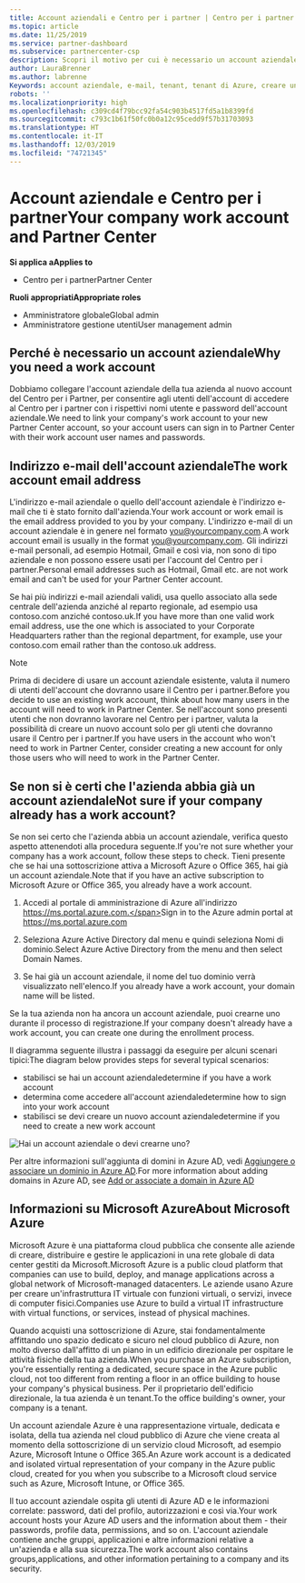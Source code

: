 ```yaml
---
title: Account aziendali e Centro per i partner | Centro per i partner
ms.topic: article
ms.date: 11/25/2019
ms.service: partner-dashboard
ms.subservice: partnercenter-csp
description: Scopri il motivo per cui è necessario un account aziendale per creare un account del Centro per i partner e se disponi già di un account aziendale.
author: LauraBrenner
ms.author: labrenne
Keywords: account aziendale, e-mail, tenant, tenant di Azure, creare un account, nome di dominio
robots: ''
ms.localizationpriority: high
ms.openlocfilehash: c309cd4f79bcc92fa54c903b4517fd5a1b8399fd
ms.sourcegitcommit: c793c1b61f50fc0b0a12c95cedd9f57b31703093
ms.translationtype: HT
ms.contentlocale: it-IT
ms.lasthandoff: 12/03/2019
ms.locfileid: "74721345"
---
```

# <a name="your-company-work-account-and-partner-center"></a><span data-ttu-id="8e985-104">Account aziendale e Centro per i partner</span><span class="sxs-lookup"><span data-stu-id="8e985-104">Your company work account and Partner Center</span></span>  

<span data-ttu-id="8e985-105">**Si applica a**</span><span class="sxs-lookup"><span data-stu-id="8e985-105">**Applies to**</span></span>

-  <span data-ttu-id="8e985-106">Centro per i partner</span><span class="sxs-lookup"><span data-stu-id="8e985-106">Partner Center</span></span>

<span data-ttu-id="8e985-107">**Ruoli appropriati**</span><span class="sxs-lookup"><span data-stu-id="8e985-107">**Appropriate roles**</span></span>

- <span data-ttu-id="8e985-108">Amministratore globale</span><span class="sxs-lookup"><span data-stu-id="8e985-108">Global admin</span></span>
- <span data-ttu-id="8e985-109">Amministratore gestione utenti</span><span class="sxs-lookup"><span data-stu-id="8e985-109">User management admin</span></span>

## <a name="why-you-need-a-work-account"></a><span data-ttu-id="8e985-110">Perché è necessario un account aziendale</span><span class="sxs-lookup"><span data-stu-id="8e985-110">Why you need a work account</span></span>

<span data-ttu-id="8e985-111">Dobbiamo collegare l'account aziendale della tua azienda al nuovo account del Centro per i Partner, per consentire agli utenti dell'account di accedere al Centro per i partner con i rispettivi nomi utente e password dell'account aziendale.</span><span class="sxs-lookup"><span data-stu-id="8e985-111">We need to link your company's work account to your new Partner Center account, so your account users can sign in to Partner Center with their work account user names and passwords.</span></span>

## <a name="the-work-account-email-address"></a><span data-ttu-id="8e985-112">Indirizzo e-mail dell'account aziendale</span><span class="sxs-lookup"><span data-stu-id="8e985-112">The work account email address</span></span>

<span data-ttu-id="8e985-113">L'indirizzo e-mail aziendale o quello dell'account aziendale è l'indirizzo e-mail che ti è stato fornito dall'azienda.</span><span class="sxs-lookup"><span data-stu-id="8e985-113">Your work account or work email is the email address provided to you by your company.</span></span> <span data-ttu-id="8e985-114">L'indirizzo e-mail di un account aziendale è in genere nel formato you@yourcompany.com.</span><span class="sxs-lookup"><span data-stu-id="8e985-114">A work account email is usually in the format you@yourcompany.com.</span></span> <span data-ttu-id="8e985-115">Gli indirizzi e-mail personali, ad esempio Hotmail, Gmail e così via, non sono di tipo aziendale e non possono essere usati per l'account del Centro per i partner.</span><span class="sxs-lookup"><span data-stu-id="8e985-115">Personal email addresses such as Hotmail, Gmail etc. are not work email and can't be used for your Partner Center account.</span></span> 

<span data-ttu-id="8e985-116">Se hai più indirizzi e-mail aziendali validi, usa quello associato alla sede centrale dell'azienda anziché al reparto regionale, ad esempio usa contoso.com anziché contoso.uk.</span><span class="sxs-lookup"><span data-stu-id="8e985-116">If you have more than one valid work email address, use the one which is associated to your Corporate Headquarters rather than the regional department, for example, use your contoso.com email rather than the contoso.uk address.</span></span>

> [!NOTE]  
> <span data-ttu-id="8e985-117">Prima di decidere di usare un account aziendale esistente, valuta il numero di utenti dell'account che dovranno usare il Centro per i partner.</span><span class="sxs-lookup"><span data-stu-id="8e985-117">Before you decide to use an existing work account, think about how many users in the account will need to work in Partner Center.</span></span> <span data-ttu-id="8e985-118">Se nell'account sono presenti utenti che non dovranno lavorare nel Centro per i partner, valuta la possibilità di creare un nuovo account solo per gli utenti che dovranno usare il Centro per i partner.</span><span class="sxs-lookup"><span data-stu-id="8e985-118">If you have users in the account who won't need to work in Partner Center, consider creating a new account for only those users who will need to work in the Partner Center.</span></span>


## <a name="not-sure-if-your-company-already-has-a-work-account"></a><span data-ttu-id="8e985-119">Se non si è certi che l'azienda abbia già un account aziendale</span><span class="sxs-lookup"><span data-stu-id="8e985-119">Not sure if your company already has a work account?</span></span>

<span data-ttu-id="8e985-120">Se non sei certo che l'azienda abbia un account aziendale, verifica questo aspetto attenendoti alla procedura seguente.</span><span class="sxs-lookup"><span data-stu-id="8e985-120">If you're not sure whether your company has a work account, follow these steps to check.</span></span> <span data-ttu-id="8e985-121">Tieni presente che se hai una sottoscrizione attiva a Microsoft Azure o Office 365, hai già un account aziendale.</span><span class="sxs-lookup"><span data-stu-id="8e985-121">Note that if you have an active subscription to Microsoft Azure or Office 365, you already have a work account.</span></span>

1. <span data-ttu-id="8e985-122">Accedi al portale di amministrazione di Azure all'indirizzo https://ms.portal.azure.com.</span><span class="sxs-lookup"><span data-stu-id="8e985-122">Sign in to the Azure admin portal at https://ms.portal.azure.com</span></span>

2. <span data-ttu-id="8e985-123">Seleziona Azure Active Directory dal menu e quindi seleziona Nomi di dominio.</span><span class="sxs-lookup"><span data-stu-id="8e985-123">Select Azure Active Directory from the menu and then select Domain Names.</span></span>

3. <span data-ttu-id="8e985-124">Se hai già un account aziendale, il nome del tuo dominio verrà visualizzato nell'elenco.</span><span class="sxs-lookup"><span data-stu-id="8e985-124">If you already have a work account, your domain name will be listed.</span></span>

<span data-ttu-id="8e985-125">Se la tua azienda non ha ancora un account aziendale, puoi crearne uno durante il processo di registrazione.</span><span class="sxs-lookup"><span data-stu-id="8e985-125">If your company doesn't already have a work account, you can create one during the enrollment process.</span></span>

<span data-ttu-id="8e985-126">Il diagramma seguente illustra i passaggi da eseguire per alcuni scenari tipici:</span><span class="sxs-lookup"><span data-stu-id="8e985-126">The diagram below provides steps for several typical scenarios:</span></span>

- <span data-ttu-id="8e985-127">stabilisci se hai un account aziendale</span><span class="sxs-lookup"><span data-stu-id="8e985-127">determine if you have a work account</span></span> 
- <span data-ttu-id="8e985-128">determina come accedere all'account aziendale</span><span class="sxs-lookup"><span data-stu-id="8e985-128">determine how to sign into your work account</span></span> 
- <span data-ttu-id="8e985-129">stabilisci se devi creare un nuovo account aziendale</span><span class="sxs-lookup"><span data-stu-id="8e985-129">determine if you need to create a new work account</span></span>


![Hai un account aziendale o devi crearne uno?](images/onboardingAADFlow.png)

<span data-ttu-id="8e985-131">Per altre informazioni sull'aggiunta di domini in Azure AD, vedi [Aggiungere o associare un dominio in Azure AD](https://docs.microsoft.com/azure/active-directory/active-directory-add-domain).</span><span class="sxs-lookup"><span data-stu-id="8e985-131">For more information about adding domains in Azure AD, see [Add or associate a domain in Azure AD](https://docs.microsoft.com/azure/active-directory/active-directory-add-domain)</span></span>

## <a name="about-microsoft-azure"></a><span data-ttu-id="8e985-132">Informazioni su Microsoft Azure</span><span class="sxs-lookup"><span data-stu-id="8e985-132">About Microsoft Azure</span></span>

<span data-ttu-id="8e985-133">Microsoft Azure è una piattaforma cloud pubblica che consente alle aziende di creare, distribuire e gestire le applicazioni in una rete globale di data center gestiti da Microsoft.</span><span class="sxs-lookup"><span data-stu-id="8e985-133">Microsoft Azure is a public cloud platform that companies can use to build, deploy, and manage applications across a global network of Microsoft-managed datacenters.</span></span> <span data-ttu-id="8e985-134">Le aziende usano Azure per creare un'infrastruttura IT virtuale con funzioni virtuali, o servizi, invece di computer fisici.</span><span class="sxs-lookup"><span data-stu-id="8e985-134">Companies use Azure to build a virtual IT infrastructure with virtual functions, or services, instead of physical machines.</span></span> 

<span data-ttu-id="8e985-135">Quando acquisti una sottoscrizione di Azure, stai fondamentalmente affittando uno spazio dedicato e sicuro nel cloud pubblico di Azure, non molto diverso dall'affitto di un piano in un edificio direzionale per ospitare le attività fisiche della tua azienda.</span><span class="sxs-lookup"><span data-stu-id="8e985-135">When you purchase an Azure subscription, you're essentially renting a dedicated, secure space in the Azure public cloud, not too different from renting a floor in an office building to house your company's physical business.</span></span> <span data-ttu-id="8e985-136">Per il proprietario dell'edificio direzionale, la tua azienda è un tenant.</span><span class="sxs-lookup"><span data-stu-id="8e985-136">To the office building's owner, your company is a tenant.</span></span> 

<span data-ttu-id="8e985-137">Un account aziendale Azure è una rappresentazione virtuale, dedicata e isolata, della tua azienda nel cloud pubblico di Azure che viene creata al momento della sottoscrizione di un servizio cloud Microsoft, ad esempio Azure, Microsoft Intune o Office 365.</span><span class="sxs-lookup"><span data-stu-id="8e985-137">An Azure work account is a dedicated and isolated virtual representation of your company in the Azure public cloud, created for you when you subscribe to a Microsoft cloud service such as Azure, Microsoft Intune, or Office 365.</span></span> 

<span data-ttu-id="8e985-138">Il tuo account aziendale ospita gli utenti di Azure AD e le informazioni correlate: password, dati del profilo, autorizzazioni e così via.</span><span class="sxs-lookup"><span data-stu-id="8e985-138">Your work account hosts your Azure AD users and the information about them - their passwords, profile data, permissions, and so on.</span></span> <span data-ttu-id="8e985-139">L'account aziendale contiene anche gruppi, applicazioni e altre informazioni relative a un'azienda e alla sua sicurezza.</span><span class="sxs-lookup"><span data-stu-id="8e985-139">The work account also contains groups,applications, and other information pertaining to a company and its security.</span></span> 
